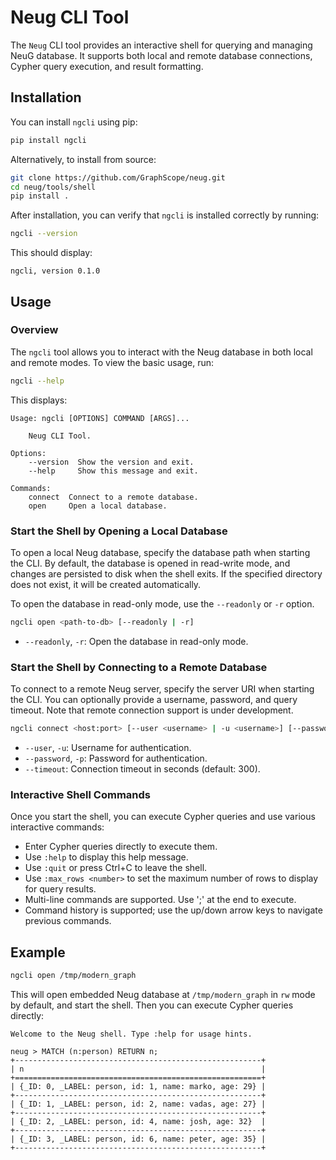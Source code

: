 # Neug CLI Tool

The `Neug` CLI tool provides an interactive shell for querying and managing NeuG database. It supports both local and remote database connections, Cypher query execution, and result formatting.

## Installation
You can install `ngcli` using pip:

```bash
pip install ngcli
```

Alternatively, to install from source:

```bash
git clone https://github.com/GraphScope/neug.git
cd neug/tools/shell
pip install .
```

After installation, you can verify that `ngcli` is installed correctly by running:

```bash
ngcli --version
```

This should display:

```
ngcli, version 0.1.0
```

## Usage

### Overview

The `ngcli` tool allows you to interact with the Neug database in both local and remote modes. To view the basic usage, run:

```bash
ngcli --help
```

This displays:

```
Usage: ngcli [OPTIONS] COMMAND [ARGS]...

    Neug CLI Tool.

Options:
    --version  Show the version and exit.
    --help     Show this message and exit.

Commands:
    connect  Connect to a remote database.
    open     Open a local database.
```

### Start the Shell by Opening a Local Database

To open a local Neug database, specify the database path when starting the CLI. By default, the database is opened in read-write mode, and changes are persisted to disk when the shell exits. If the specified directory does not exist, it will be created automatically.

To open the database in read-only mode, use the `--readonly` or `-r` option.

```bash
ngcli open <path-to-db> [--readonly | -r]
```

- `--readonly`, `-r`: Open the database in read-only mode.

### Start the Shell by Connecting to a Remote Database

To connect to a remote Neug server, specify the server URI when starting the CLI. You can optionally provide a username, password, and query timeout. Note that remote connection support is under development.

```bash
ngcli connect <host:port> [--user <username> | -u <username>] [--password <password> | -p <password>] [--timeout <seconds>]
```

- `--user`, `-u`: Username for authentication.
- `--password`, `-p`: Password for authentication.
- `--timeout`: Connection timeout in seconds (default: 300).

### Interactive Shell Commands

Once you start the shell, you can execute Cypher queries and use various interactive commands:

- Enter Cypher queries directly to execute them.
- Use `:help` to display this help message.
- Use `:quit` or press Ctrl+C to leave the shell.
- Use `:max_rows <number>` to set the maximum number of rows to display for query results.
- Multi-line commands are supported. Use ';' at the end to execute.
- Command history is supported; use the up/down arrow keys to navigate previous commands.

## Example

```bash
ngcli open /tmp/modern_graph
```

This will open embedded Neug database at `/tmp/modern_graph` in `rw` mode by default, and start the shell. Then you can execute Cypher queries directly:

```
Welcome to the Neug shell. Type :help for usage hints.

neug > MATCH (n:person) RETURN n;
+-------------------------------------------------------+
| n                                                     |
+=======================================================+
| {_ID: 0, _LABEL: person, id: 1, name: marko, age: 29} |
+-------------------------------------------------------+
| {_ID: 1, _LABEL: person, id: 2, name: vadas, age: 27} |
+-------------------------------------------------------+
| {_ID: 2, _LABEL: person, id: 4, name: josh, age: 32}  |
+-------------------------------------------------------+
| {_ID: 3, _LABEL: person, id: 6, name: peter, age: 35} |
+-------------------------------------------------------+
```